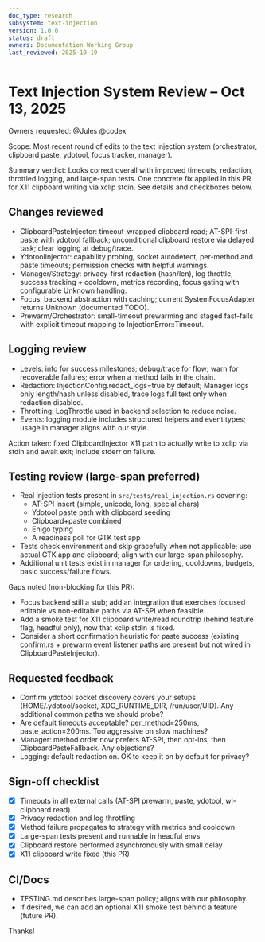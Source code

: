 ```yaml
---
doc_type: research
subsystem: text-injection
version: 1.0.0
status: draft
owners: Documentation Working Group
last_reviewed: 2025-10-19
---
```


# Text Injection System Review – Oct 13, 2025

Owners requested: @Jules @codex

Scope: Most recent round of edits to the text injection system (orchestrator, clipboard paste, ydotool, focus tracker, manager).

Summary verdict: Looks correct overall with improved timeouts, redaction, throttled logging, and large-span tests. One concrete fix applied in this PR for X11 clipboard writing via xclip stdin. See details and checkboxes below.

## Changes reviewed
- ClipboardPasteInjector: timeout-wrapped clipboard read; AT-SPI-first paste with ydotool fallback; unconditional clipboard restore via delayed task; clear logging at debug/trace.
- YdotoolInjector: capability probing, socket autodetect, per-method and paste timeouts; permission checks with helpful warnings.
- Manager/Strategy: privacy-first redaction (hash/len), log throttle, success tracking + cooldown, metrics recording, focus gating with configurable Unknown handling.
- Focus: backend abstraction with caching; current SystemFocusAdapter returns Unknown (documented TODO).
- Prewarm/Orchestrator: small-timeout prewarming and staged fast-fails with explicit timeout mapping to InjectionError::Timeout.

## Logging review
- Levels: info for success milestones; debug/trace for flow; warn for recoverable failures; error when a method fails in the chain.
- Redaction: InjectionConfig.redact_logs=true by default; Manager logs only length/hash unless disabled, trace logs full text only when redaction disabled.
- Throttling: LogThrottle used in backend selection to reduce noise.
- Events: logging module includes structured helpers and event types; usage in manager aligns with our style.

Action taken: fixed ClipboardInjector X11 path to actually write to xclip via stdin and await exit; include stderr on failure.

## Testing review (large-span preferred)
- Real injection tests present in `src/tests/real_injection.rs` covering:
  - AT-SPI insert (simple, unicode, long, special chars)
  - Ydotool paste path with clipboard seeding
  - Clipboard+paste combined
  - Enigo typing
  - A readiness poll for GTK test app
- Tests check environment and skip gracefully when not applicable; use actual GTK app and clipboard; align with our large-span philosophy.
- Additional unit tests exist in manager for ordering, cooldowns, budgets, basic success/failure flows.

Gaps noted (non-blocking for this PR):
- Focus backend still a stub; add an integration that exercises focused editable vs non-editable paths via AT-SPI when feasible.
- Add a smoke test for X11 clipboard write/read roundtrip (behind feature flag, headful only), now that xclip stdin is fixed.
- Consider a short confirmation heuristic for paste success (existing confirm.rs + prewarm event listener paths are present but not wired in ClipboardPasteInjector).

## Requested feedback
- Confirm ydotool socket discovery covers your setups (HOME/.ydotool/socket, XDG_RUNTIME_DIR, /run/user/UID). Any additional common paths we should probe?
- Are default timeouts acceptable? per_method=250ms, paste_action=200ms. Too aggressive on slow machines?
- Manager: method order now prefers AT-SPI, then opt-ins, then ClipboardPasteFallback. Any objections?
- Logging: default redaction on. OK to keep it on by default for privacy?

## Sign-off checklist
- [x] Timeouts in all external calls (AT-SPI prewarm, paste, ydotool, wl-clipboard read)
- [x] Privacy redaction and log throttling
- [x] Method failure propagates to strategy with metrics and cooldown
- [x] Large-span tests present and runnable in headful envs
- [x] Clipboard restore performed asynchronously with small delay
- [x] X11 clipboard write fixed (this PR)

## CI/Docs
- TESTING.md describes large-span policy; aligns with our philosophy.
- If desired, we can add an optional X11 smoke test behind a feature (future PR).

Thanks!
